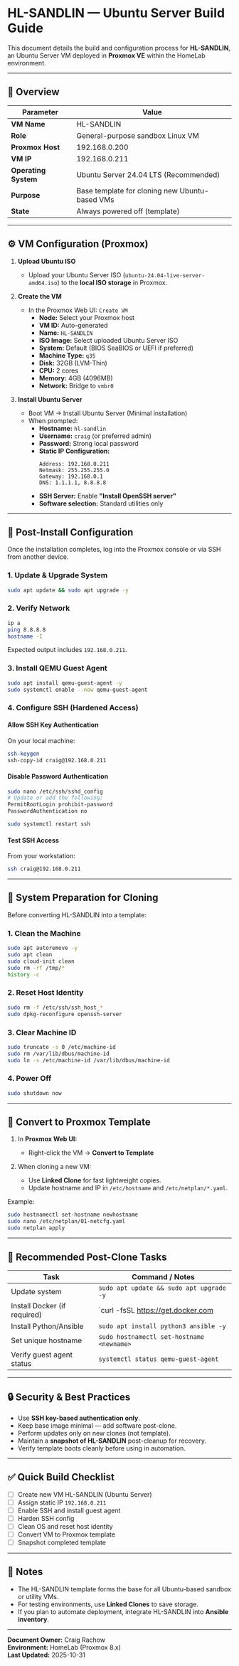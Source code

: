 # HL-SANDLIN — Ubuntu Server Build Guide

This document details the build and configuration process for **HL-SANDLIN**, an Ubuntu Server VM deployed in **Proxmox VE** within the HomeLab environment.

---

## 🧰 Overview

| Parameter | Value |
|------------|--------|
| **VM Name** | HL-SANDLIN |
| **Role** | General-purpose sandbox Linux VM |
| **Proxmox Host** | 192.168.0.200 |
| **VM IP** | 192.168.0.211 |
| **Operating System** | Ubuntu Server 24.04 LTS (Recommended) |
| **Purpose** | Base template for cloning new Ubuntu-based VMs |
| **State** | Always powered off (template) |

---

## ⚙️ VM Configuration (Proxmox)

1. **Upload Ubuntu ISO**
   - Upload your Ubuntu Server ISO (`ubuntu-24.04-live-server-amd64.iso`) to the **local ISO storage** in Proxmox.

2. **Create the VM**
   - In the Proxmox Web UI: `Create VM`
     - **Node:** Select your Proxmox host
     - **VM ID:** Auto-generated
     - **Name:** `HL-SANDLIN`
     - **ISO Image:** Select uploaded Ubuntu Server ISO
     - **System:** Default (BIOS SeaBIOS or UEFI if preferred)
     - **Machine Type:** `q35`
     - **Disk:** 32GB (LVM-Thin)
     - **CPU:** 2 cores
     - **Memory:** 4GB (4096MB)
     - **Network:** Bridge to `vmbr0`

3. **Install Ubuntu Server**
   - Boot VM → Install Ubuntu Server (Minimal installation)
   - When prompted:
     - **Hostname:** `hl-sandlin`
     - **Username:** `craig` (or preferred admin)
     - **Password:** Strong local password
     - **Static IP Configuration:**
       ```
       Address: 192.168.0.211
       Netmask: 255.255.255.0
       Gateway: 192.168.0.1
       DNS: 1.1.1.1, 8.8.8.8
       ```
     - **SSH Server:** Enable **"Install OpenSSH server"**
     - **Software selection:** Standard utilities only

---

## 🔧 Post-Install Configuration

Once the installation completes, log into the Proxmox console or via SSH from another device.

### 1. Update & Upgrade System
```bash
sudo apt update && sudo apt upgrade -y
```

### 2. Verify Network
```bash
ip a
ping 8.8.8.8
hostname -I
```

Expected output includes `192.168.0.211`.

### 3. Install QEMU Guest Agent
```bash
sudo apt install qemu-guest-agent -y
sudo systemctl enable --now qemu-guest-agent
```

### 4. Configure SSH (Hardened Access)

#### Allow SSH Key Authentication
On your local machine:
```bash
ssh-keygen
ssh-copy-id craig@192.168.0.211
```

#### Disable Password Authentication
```bash
sudo nano /etc/ssh/sshd_config
# Update or add the following:
PermitRootLogin prohibit-password
PasswordAuthentication no

sudo systemctl restart ssh
```

#### Test SSH Access
From your workstation:
```bash
ssh craig@192.168.0.211
```

---

## 🧩 System Preparation for Cloning

Before converting HL-SANDLIN into a template:

### 1. Clean the Machine
```bash
sudo apt autoremove -y
sudo apt clean
sudo cloud-init clean
sudo rm -rf /tmp/*
history -c
```

### 2. Reset Host Identity
```bash
sudo rm -f /etc/ssh/ssh_host_*
sudo dpkg-reconfigure openssh-server
```

### 3. Clear Machine ID
```bash
sudo truncate -s 0 /etc/machine-id
sudo rm /var/lib/dbus/machine-id
sudo ln -s /etc/machine-id /var/lib/dbus/machine-id
```

### 4. Power Off
```bash
sudo shutdown now
```

---

## 🧱 Convert to Proxmox Template

1. In **Proxmox Web UI:**
   - Right-click the VM → **Convert to Template**

2. When cloning a new VM:
   - Use **Linked Clone** for fast lightweight copies.
   - Update hostname and IP in `/etc/hostname` and `/etc/netplan/*.yaml`.

Example:
```bash
sudo hostnamectl set-hostname newhostname
sudo nano /etc/netplan/01-netcfg.yaml
sudo netplan apply
```

---

## 🧠 Recommended Post-Clone Tasks

| Task | Command / Notes |
|------|------------------|
| Update system | `sudo apt update && sudo apt upgrade -y` |
| Install Docker (if required) | `curl -fsSL https://get.docker.com | sh` |
| Install Python/Ansible | `sudo apt install python3 ansible -y` |
| Set unique hostname | `sudo hostnamectl set-hostname <newname>` |
| Verify guest agent status | `systemctl status qemu-guest-agent` |

---

## 🔒 Security & Best Practices

- Use **SSH key-based authentication only**.
- Keep base image minimal — add software post-clone.
- Perform updates only on new clones (not template).
- Maintain a **snapshot of HL-SANDLIN** post-cleanup for recovery.
- Verify template boots cleanly before using in automation.

---

## ✅ Quick Build Checklist

- [ ] Create new VM HL-SANDLIN (Ubuntu Server)
- [ ] Assign static IP `192.168.0.211`
- [ ] Enable SSH and install guest agent
- [ ] Harden SSH config
- [ ] Clean OS and reset host identity
- [ ] Convert VM to Proxmox template
- [ ] Snapshot completed template

---

## 🧾 Notes

- The HL-SANDLIN template forms the base for all Ubuntu-based sandbox or utility VMs.
- For testing environments, use **Linked Clones** to save storage.
- If you plan to automate deployment, integrate HL-SANDLIN into **Ansible inventory**.

---

**Document Owner:** Craig Rachow  
**Environment:** HomeLab (Proxmox 8.x)  
**Last Updated:** 2025-10-31
